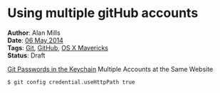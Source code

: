 Using multiple gitHub accounts
==============================
**Author**: Alan Mills  
**Date**: [06 May 2014](/blog/history/2014-05.md)   
**Tags**: [Git](/blog/categories/git.md), [GitHub](/blog/categories/github.md), [OS X Mavericks](/blog/categories/osx-10-10.md)   
**Status**: Draft

[Git Passwords in the Keychain](http://www.macfreek.nl/memory/Git_Passwords_in_the_Keychain)
Multiple Accounts at the Same Website
``` bash
$ git config credential.useHttpPath true
```
